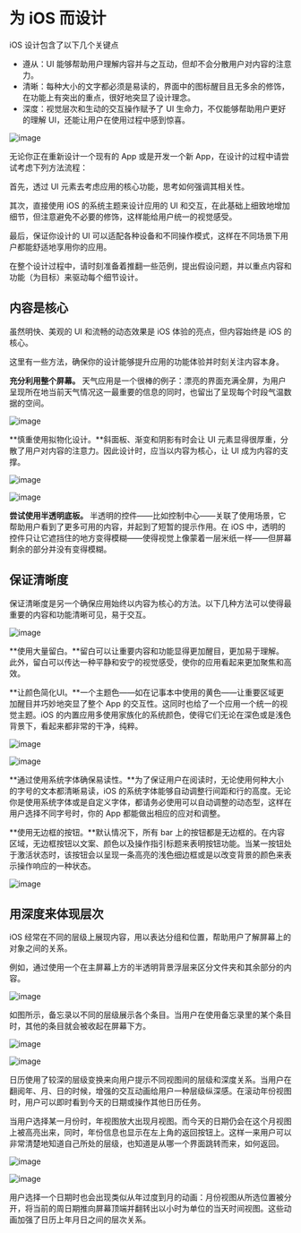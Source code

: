 # 为 iOS 而设计

iOS 设计包含了以下几个关键点

- 遵从：UI 能够帮助用户理解内容并与之互动，但却不会分散用户对内容的注意力。
- 清晰：每种大小的文字都必须是易读的，界面中的图标醒目且无多余的修饰，在功能上有突出的重点，很好地突显了设计理念。
- 深度：视觉层次和生动的交互操作赋予了 UI 生命力，不仅能够帮助用户更好的理解 UI，还能让用户在使用过程中感到惊喜。

![image](images/weather_app_7_2x.png)

无论你正在重新设计一个现有的 App 或是开发一个新 App，在设计的过程中请尝试考虑下列方法流程：

首先，透过 UI 元素去考虑应用的核心功能，思考如何强调其相关性。

其次，直接使用 iOS 的系统主题来设计应用的 UI 和交互，在此基础上细致地增加细节，但注意避免不必要的修饰，这样能给用户统一的视觉感受。

最后，保证你设计的 UI 可以适配各种设备和不同操作模式，这样在不同场景下用户都能舒适地享用你的应用。

在整个设计过程中，请时刻准备着推翻一些范例，提出假设问题，并以重点内容和功能（为目标）来驱动每个细节设计。

## 内容是核心

虽然明快、美观的 UI 和流畅的动态效果是 iOS 体验的亮点，但内容始终是 iOS 的核心。

这里有一些方法，确保你的设计能够提升应用的功能体验并时刻关注内容本身。

**充分利用整个屏幕。** 天气应用是一个很棒的例子：漂亮的界面充满全屏，为用户呈现所在地当前天气情况这一最重要的信息的同时，也留出了呈现每个时段气温数据的空间。

![image](images/weather_focus_2x.png)

**慎重使用拟物化设计。**斜面板、渐变和阴影有时会让 UI 元素显得很厚重，分散了用户对内容的注意力。因此设计时，应当以内容为核心，让 UI 成为内容的支撑。

![image](images/restrain_visual_indicators_2x.png)

![image](images/embrace_translucency_2x.png)

**尝试使用半透明底板。** 半透明的控件——比如控制中心——关联了使用场景，它帮助用户看到了更多可用的内容，并起到了短暂的提示作用。在 iOS 中，透明的控件只让它遮挡住的地方变得模糊——使得视觉上像蒙着一层米纸一样——但屏幕剩余的部分并没有变得模糊。

## 保证清晰度

保证清晰度是另一个确保应用始终以内容为核心的方法。以下几种方法可以使得最重要的内容和功能清晰可见，易于交互。

![image](images/use_white_space_2x.png)

**使用大量留白。**留白可以让重要内容和功能显得更加醒目，更加易于理解。此外，留白可以传达一种平静和安宁的视觉感受，使你的应用看起来更加聚焦和高效。

**让颜色简化UI。**一个主题色——如在记事本中使用的黄色——让重要区域更加醒目并巧妙地突显了整个 App 的交互性。这同时也给了一个应用一个统一的视觉主题。iOS 的内置应用多使用家族化的系统颜色，使得它们无论在深色或是浅色背景下，看起来都非常的干净，纯粹。

![image](images/notes_color_2x.png)

![image](images/mail_message_fonts_2x.png)

**通过使用系统字体确保易读性。**为了保证用户在阅读时，无论使用何种大小的字号的文本都清晰易读，iOS 的系统字体能够自动调整行间距和行的高度。无论你是使用系统字体或是自定义字体，都请务必使用可以自动调整的动态型，这样在用户选择不同字号时，你的 App 都能做出相应的应对和调整。

**使用无边框的按钮。**默认情况下，所有 bar 上的按钮都是无边框的。在内容区域，无边框按钮以文案、颜色以及操作指引标题来表明按钮功能。当某一按钮处于激活状态时，该按钮会以呈现一条高亮的浅色细边框或是以改变背景的颜色来表示操作响应的一种状态。

![image](images/contact_card_2x.png)

## 用深度来体现层次

iOS 经常在不同的层级上展现内容，用以表达分组和位置，帮助用户了解屏幕上的对象之间的关系。

例如，通过使用一个在主屏幕上方的半透明背景浮层来区分文件夹和其余部分的内容。

![image](images/folder_2x.png)

如图所示，备忘录以不同的层级展示各个条目。当用户在使用备忘录里的某个条目时，其他的条目就会被收起在屏幕下方。

![image](images/layered-reminders_2x.png)

![image](images/cal_year_2x.png)

日历使用了较深的层级变换来向用户提示不同视图间的层级和深度关系。当用户在翻阅年、月、日的时候，增强的交互动画给用户一种层级纵深感。在滚动年份视图时，用户可以即时看到今天的日期或操作其他日历任务。

当用户选择某一月份时，年视图放大出现月视图。而今天的日期仍会在这个月视图上被高亮出来，同时，年份信息也显示在左上角的返回按钮上。这样一来用户可以非常清楚地知道自己所处的层级，也知道是从哪一个界面跳转而来，如何返回。

![image](images/cal_month_2x.png)

![image](images/cal_day_2x.png)

用户选择一个日期时也会出现类似从年过度到月的动画：月份视图从所选位置被分开，将当前的周日期推向屏幕顶端并翻转出以小时为单位的当天时间视图。这些动画加强了日历上年月日之间的层次关系。
